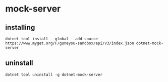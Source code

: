 # mock-server



## installing

```
dotnet tool install --global --add-source https://www.myget.org/F/guneysu-sandbox/api/v3/index.json dotnet-mock-server
```


## uninstall
```
dotnet tool uninstall -g dotnet-mock-server
```
